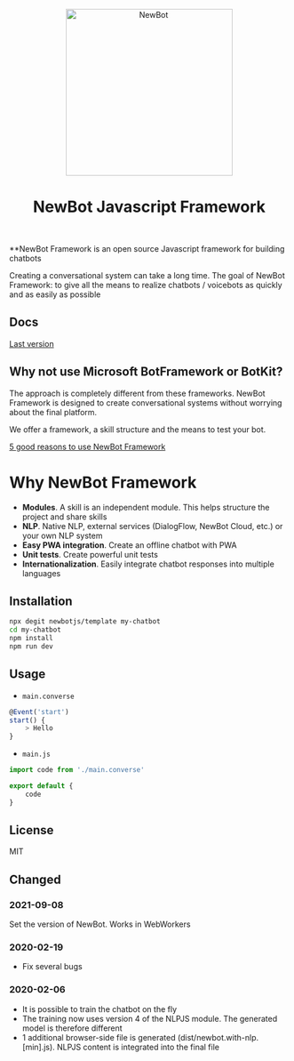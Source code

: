 <!-- <HEADER> // IGNORE IT -->
<p align="center">
  <img src="https://newbot.io/images/logo-medium.png" alt="NewBot" height="300px"/>
</p>

<div align="center">
  <h1>NewBot Javascript Framework</h1>
</div>

<br />

**NewBot Framework is an open source Javascript framework for building chatbots

Creating a conversational system can take a long time. The goal of NewBot Framework: to give all the means to realize chatbots / voicebots as quickly and as easily as possible

## Docs

[Last version](https://newbot.io/en/docs)

## Why not use Microsoft BotFramework or BotKit?

The approach is completely different from these frameworks. NewBot Framework is designed to create conversational systems without worrying about the final platform.

We offer a framework, a skill structure and the means to test your bot.

[5 good reasons to use NewBot Framework](https://medium.com/@NewBot/5-good-reasons-to-use-newbot-framework-5fee63839a8e)

# Why NewBot Framework

- **Modules**. A skill is an independent module. This helps structure the project and share skills
- **NLP**. Native NLP, external services (DialogFlow, NewBot Cloud, etc.) or your own NLP system
- **Easy PWA integration**. Create an offline chatbot with PWA
- **Unit tests**. Create powerful unit tests
- **Internationalization**. Easily integrate chatbot responses into multiple languages

## Installation

```bash
npx degit newbotjs/template my-chatbot
cd my-chatbot
npm install
npm run dev
```

## Usage

- `main.converse`

```ts
@Event('start')
start() {
    > Hello
}
```

- `main.js`

```js
import code from './main.converse'

export default {
    code
}
```

## License

MIT

## Changed

### 2021-09-08

Set the version of NewBot. Works in WebWorkers

### 2020-02-19

- Fix several bugs

### 2020-02-06

- It is possible to train the chatbot on the fly
- The training now uses version 4 of the NLPJS module. The generated model is therefore different
- 1 additional browser-side file is generated (dist/newbot.with-nlp.[min].js). NLPJS content is integrated into the final file